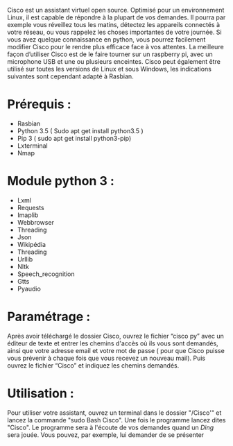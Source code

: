 Cisco est un assistant virtuel open source. Optimisé pour un environnement Linux, il est capable de répondre à la plupart de vos demandes. Il pourra par exemple vous réveillez tous les matins, détectez les appareils connectés à votre réseau, ou vous rappelez les choses importantes de votre journée. 
Si vous avez quelque connaissance en python, vous pourrez facilement modifier Cisco pour le rendre plus efficace face à vos attentes.
La meilleure façon d’utiliser Cisco est de le faire tourner sur un raspberry pi, avec un microphone USB et une ou plusieurs enceintes. Cisco peut également être utilisé sur toutes les versions de Linux et sous Windows, les indications suivantes sont cependant adapté à Rasbian.

# Prérequis : 
   - Rasbian
   - Python 3.5 ( Sudo apt get install python3.5 )
   - Pip 3 ( sudo apt get install python3-pip)
   - Lxterminal 
   - Nmap 

# Module python 3 : 
   - Lxml
   - Requests
   - Imaplib
   - Webbrowser
   - Threading
   - Json
   - Wikipédia
   - Threading
   - Urllib
   - Nltk
   - Speech_recognition
   - Gtts
   - Pyaudio 

#  Paramétrage : 
   Après avoir téléchargé le dossier Cisco, ouvrez le fichier “cisco py” avec un éditeur de texte et entrer les chemins d'accès où ils vous sont demandés, ainsi que votre adresse email et votre mot de passe ( pour que Cisco puisse vous prévenir à chaque fois que vous recevez un nouveau mail). 
Puis ouvrez le fichier “Cisco” et indiquez les chemins demandés.

# Utilisation :
   Pour utiliser votre assistant, ouvrez un terminal dans le dossier "/Cisco'" et lancez la commande "sudo Bash Cisco".
Une fois le programme lancez dites "Cisco". Le programme sera à l'écoute de vos demandes quand un *Ding* sera jouée. Vous pouvez, par exemple, lui demander de se présenter
